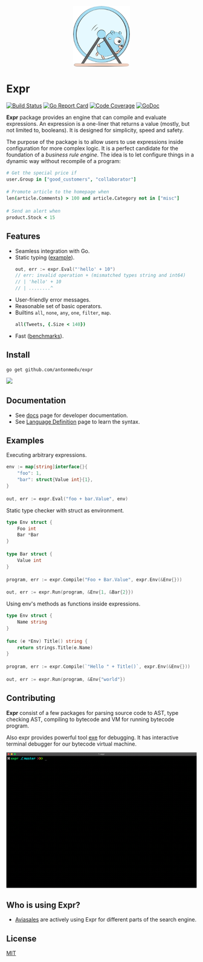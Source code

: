<p align="center"><img src="docs/images/logo-small.png" width="150" alt="expr logo"></p>

# Expr 
[![Build Status](https://travis-ci.org/antonmedv/expr.svg?branch=master)](https://travis-ci.org/antonmedv/expr) 
[![Go Report Card](https://goreportcard.com/badge/github.com/antonmedv/expr)](https://goreportcard.com/report/github.com/antonmedv/expr) 
[![Code Coverage](https://scrutinizer-ci.com/g/antonmedv/expr/badges/coverage.png?b=master)](https://scrutinizer-ci.com/g/antonmedv/expr/?branch=master) 
[![GoDoc](https://godoc.org/github.com/antonmedv/expr?status.svg)](https://godoc.org/github.com/antonmedv/expr)

**Expr** package provides an engine that can compile and evaluate expressions. 
An expression is a one-liner that returns a value (mostly, but not limited to, booleans).
It is designed for simplicity, speed and safety.

The purpose of the package is to allow users to use expressions inside configuration for more complex logic. 
It is a perfect candidate for the foundation of a _business rule engine_. 
The idea is to let configure things in a dynamic way without recompile of a program:

```coffeescript
# Get the special price if
user.Group in ["good_customers", "collaborator"]

# Promote article to the homepage when
len(article.Comments) > 100 and article.Category not in ["misc"]

# Send an alert when
product.Stock < 15
```

## Features

* Seamless integration with Go.
* Static typing ([example](https://godoc.org/github.com/antonmedv/expr#example-Env)).
  ```go
  out, err := expr.Eval("'hello' + 10")
  // err: invalid operation + (mismatched types string and int64)
  // | 'hello' + 10
  // | ........^
  ```
* User-friendly error messages.
* Reasonable set of basic operators.
* Builtins `all`, `none`, `any`, `one`, `filter`, `map`.
  ```coffeescript
  all(Tweets, {.Size < 140})
  ```
* Fast ([benchmarks](https://github.com/antonmedv/golang-expression-evaluation-comparison)).

## Install

```
go get github.com/antonmedv/expr
```

<a href="https://www.patreon.com/antonmedv">
	<img src="https://c5.patreon.com/external/logo/become_a_patron_button@2x.png" width="160">
</a>

## Documentation

* See [docs](docs) page for developer documentation.
* See [Language Definition](docs/Language-Definition.md) page to learn the syntax.

## Examples

Executing arbitrary expressions.

```go
env := map[string]interface{}{
    "foo": 1,
    "bar": struct{Value int}{1},
}

out, err := expr.Eval("foo + bar.Value", env)
```

Static type checker with struct as environment.

```go
type Env struct {
	Foo int
	Bar *Bar
}

type Bar struct {
	Value int
}

program, err := expr.Compile("Foo + Bar.Value", expr.Env(&Env{}))

out, err := expr.Run(program, &Env{1, &Bar{2}})
```

Using env's methods as functions inside expressions.

```go
type Env struct {
	Name string
}

func (e *Env) Title() string {
	return strings.Title(e.Name)
}

program, err := expr.Compile(`"Hello " + Title()`, expr.Env(&Env{}))

out, err := expr.Run(program, &Env{"world"})
```

## Contributing

**Expr** consist of a few packages for parsing source code to AST, type checking AST, compiling to bytecode and VM for running bytecode program.

Also expr provides powerful tool [exe](cmd/exe) for debugging. It has interactive terminal debugger for our bytecode virtual machine.

<p align="center">
    <img src="docs/images/debug.gif" alt="debugger" width="605">
</p>
    

## Who is using Expr?

* [Aviasales](https://aviasales.ru) are actively using Expr for different parts of the search engine.

## License

[MIT](LICENSE)
